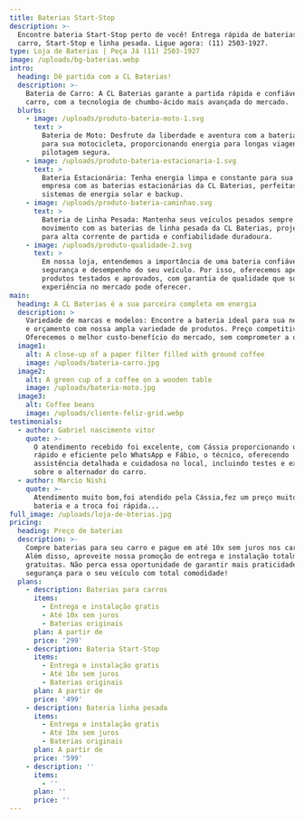 ```yaml
---
title: Baterias Start-Stop
description: >-
  Encontre bateria Start-Stop perto de você! Entrega rápida de baterias de
  carro, Start-Stop e linha pesada. Ligue agora: (11) 2503-1927.
type: Loja de Baterias | Peça Já (11) 2503-1927
image: /uploads/bg-baterias.webp
intro:
  heading: Dê partida com a CL Baterias!
  description: >-
    Bateria de Carro: A CL Baterias garante a partida rápida e confiável do seu
    carro, com a tecnologia de chumbo-ácido mais avançada do mercado.
  blurbs:
    - image: /uploads/produto-bateria-moto-1.svg
      text: >
        Bateria de Moto: Desfrute da liberdade e aventura com a bateria ideal
        para sua motocicleta, proporcionando energia para longas viagens e
        pilotagem segura.
    - image: /uploads/produto-bateria-estacionaria-1.svg
      text: >
        Bateria Estacionária: Tenha energia limpa e constante para sua casa ou
        empresa com as baterias estacionárias da CL Baterias, perfeitas para
        sistemas de energia solar e backup.
    - image: /uploads/produto-bateria-caminhao.svg
      text: >
        Bateria de Linha Pesada: Mantenha seus veículos pesados sempre em
        movimento com as baterias de linha pesada da CL Baterias, projetadas
        para alta corrente de partida e confiabilidade duradoura.
    - image: /uploads/produto-qualidade-2.svg
      text: >
        Em nossa loja, entendemos a importância de uma bateria confiável para a
        segurança e desempenho do seu veículo. Por isso, oferecemos apenas
        produtos testados e aprovados, com garantia de qualidade que só nossa
        experiência no mercado pode oferecer.
main:
  heading: A CL Baterias é a sua parceira completa em energia
  description: >
    Variedade de marcas e modelos: Encontre a bateria ideal para sua necessidade
    e orçamento com nossa ampla variedade de produtos. Preço competitivo:
    Oferecemos o melhor custo-benefício do mercado, sem comprometer a qualidade.
  image1:
    alt: A close-up of a paper filter filled with ground coffee
    image: /uploads/bateria-carro.jpg
  image2:
    alt: A green cup of a coffee on a wooden table
    image: /uploads/bateria-moto.jpg
  image3:
    alt: Coffee beans
    image: /uploads/cliente-feliz-grid.webp
testimonials:
  - author: Gabriel nascimento vitor
    quote: >-
      O atendimento recebido foi excelente, com Cássia proporcionando um serviço
      rápido e eficiente pelo WhatsApp e Fábio, o técnico, oferecendo
      assistência detalhada e cuidadosa no local, incluindo testes e explicações
      sobre o alternador do carro.
  - author: Marcio Nishi
    quote: >-
      Atendimento muito bom,foi atendido pela Cássia,fez um preço muito bom na
      bateria e a troca foi rápida...
full_image: /uploads/loja-de-bterias.jpg
pricing:
  heading: Preço de baterias
  description: >-
    Compre baterias para seu carro e pague em até 10x sem juros nos cartões.
    Além disso, aproveite nossa promoção de entrega e instalação totalmente
    gratuitas. Não perca essa oportunidade de garantir mais praticidade e
    segurança para o seu veículo com total comodidade!
  plans:
    - description: Baterias para carros
      items:
        - Entrega e instalação gratis
        - Até 10x sem juros
        - Baterias originais
      plan: A partir de
      price: '299'
    - description: Bateria Start-Stop
      items:
        - Entrega e instalação gratis
        - Até 10x sem juros
        - Baterias originais
      plan: A partir de
      price: '499'
    - description: Bateria linha pesada
      items:
        - Entrega e instalação gratis
        - Até 10x sem juros
        - Baterias originais
      plan: A partir de
      price: '599'
    - description: ''
      items:
        - ''
      plan: ''
      price: ''
---
```

